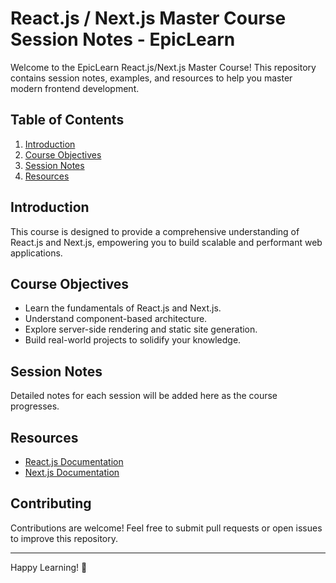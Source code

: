 # React.js / Next.js Master Course Session Notes - EpicLearn

Welcome to the EpicLearn React.js/Next.js Master Course! This repository contains session notes, examples, and resources to help you master modern frontend development.

## Table of Contents

1. [Introduction](#introduction)
2. [Course Objectives](#course-objectives)
3. [Session Notes](#session-notes)
4. [Resources](#resources)

## Introduction

This course is designed to provide a comprehensive understanding of React.js and Next.js, empowering you to build scalable and performant web applications.

## Course Objectives

- Learn the fundamentals of React.js and Next.js.
- Understand component-based architecture.
- Explore server-side rendering and static site generation.
- Build real-world projects to solidify your knowledge.

## Session Notes

Detailed notes for each session will be added here as the course progresses.

## Resources

- [React.js Documentation](https://react.dev/learn)
- [Next.js Documentation](https://nextjs.org/docs)

## Contributing

Contributions are welcome! Feel free to submit pull requests or open issues to improve this repository.

---

Happy Learning! 🚀
